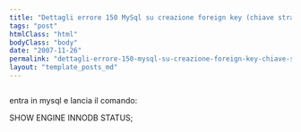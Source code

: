 ```yaml
---
title: "Dettagli errore 150 MySql su creazione foreign key (chiave straniera)"
tags: "post"
htmlClass: "html"
bodyClass: "body"
date: "2007-11-26"
permalink: "dettagli-errore-150-mysql-su-creazione-foreign-key-chiave-straniera/"
layout: "template_posts_md"
---
```

<p><a onblur="try {parent.deselectBloggerImageGracefully();} catch(e) {}" href="http://bp3.blogger.com/_tPaw4zBlAc8/R0qq9gVNYFI/AAAAAAAAAB4/x0Ks6OybDYE/s1600-h/moz-screenshot-3.jpg"><img style="margin: 0px auto 10px; display: block; text-align: left; cursor: pointer;" src="http://bp3.blogger.com/_tPaw4zBlAc8/R0qq9gVNYFI/AAAAAAAAAB4/x0Ks6OybDYE/s320/moz-screenshot-3.jpg" alt="" id="BLOGGER_PHOTO_ID_5137106298597105746" border="0" /></a></p>
<p>entra in mysql e lancia il comando:</p>
<p>SHOW ENGINE INNODB STATUS;</p>
